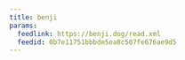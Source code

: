```yaml
---
title: benji
params:
  feedlink: https://benji.dog/read.xml
  feedid: 0b7e11751bbbde5ea8c507fe676ae9d5
---
```

